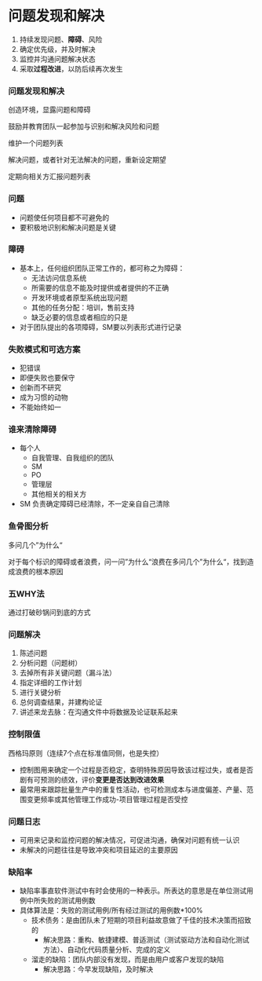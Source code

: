 # 问题发现和解决

1. 持续发现问题、**障碍**、风险
2. 确定优先级，并及时解决
3. 监控并沟通问题解决状态
4. 采取**过程改进**，以防后续再次发生

### 问题发现和解决

创造环境，显露问题和障碍

鼓励并教育团队一起参加与识别和解决风险和问题

维护一个问题列表

解决问题，或者针对无法解决的问题，重新设定期望

定期向相关方汇报问题列表

### 问题

* 问题使任何项目都不可避免的
* 要积极地识别和解决问题是关键

### 障碍

* 基本上，任何组织团队正常工作的，都可称之为障碍：
  * 无法访问信息系统
  * 所需要的信息不能及时提供或者提供的不正确
  * 开发环境或者原型系统出现问题
  * 其他的任务分配：培训，售前支持
  * 缺乏必要的信息或者相应的只是
* 对于团队提出的各项障碍，SM要以列表形式进行记录

### 失败模式和可选方案

* 犯错误
* 即便失败也要保守
* 创新而不研究
* 成为习惯的动物
* 不能始终如一

### 谁来清除障碍

* 每个人
  * 自我管理、自我组织的团队
  * SM
  * PO
  * 管理层
  * 其他相关的相关方
* SM 负责确定障碍已经清除，不一定亲自自己清除

### 鱼骨图分析

多问几个”为什么“

​	对于每个标识的障碍或者浪费，问一问”为什么“浪费在多问几个”为什么“，找到造成浪费的根本原因

### 五WHY法

通过打破砂锅问到底的方式

### 问题解决

1. 陈述问题
2. 分析问题（问题树）
3. 去掉所有非关键问题（漏斗法）
4. 指定详细的工作计划
5. 进行关键分析
6. 总何调查结果，并建构论证
7. 讲述来龙去脉：在沟通文件中将数据及论证联系起来

### 控制限值

西格玛原则（连续7个点在标准值同侧，也是失控）

* 控制图用来确定一个过程是否稳定，查明特殊原因导致该过程过失，或者是否剧有可预测的绩效，评价**变更是否达到改进效果**
* 最常用来跟踪批量生产中的重复性活动，也可检测成本与进度偏差、产量、范围变更频率或其他管理工作成功-项目管理过程是否受控

### 问题日志

* 可用来记录和监控问题的解决情况，可促进沟通，确保对问题有统一认识
* 未解决的问题往往是导致冲突和项目延迟的主要原因

### 缺陷率

* 缺陷率事直软件测试中有时会使用的一种表示。所表达的意思是在单位测试用例中所失败的测试用例数
* 具体算法是：失败的测试用例/所有经过测试的用例数*100%
  * 技术债务：是由团队未了短期的项目利益故意做了千佳的技术决策而招致的
    * 解决思路：重构、敏捷建模、普适测试（测试驱动方法和自动化测试方法）、自动化代码质量分析、完成的定义
  * 溜走的缺陷：团队内部没有发现，而是由用户或客户发现的缺陷
    * 解决思路：今早发现缺陷，及时解决